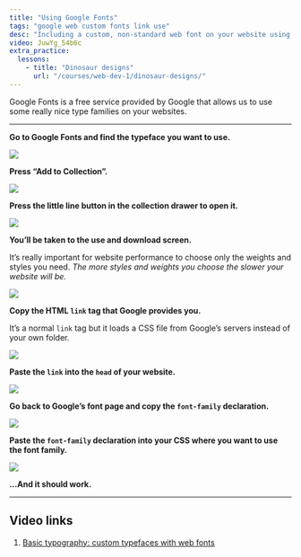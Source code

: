 ```yaml
---
title: "Using Google Fonts"
tags: "google web custom fonts link use"
desc: "Including a custom, non-standard web font on your website using Google Fonts."
video: JuwYg_54b6c
extra_practice:
  lessons:
    - title: "Dinosaur designs"
      url: "/courses/web-dev-1/dinosaur-designs/"
---
```


Google Fonts is a free service provided by Google that allows us to use some really nice type families on your websites.

---

**Go to Google Fonts and find the typeface you want to use.**

![](interface.jpg)

**Press “Add to Collection”.**

![](add-to-collection.jpg)

**Press the little line button in the collection drawer to open it.**

![](use.jpg)

**You’ll be taken to the use and download screen.**

It’s really important for website performance to choose only the weights and styles you need. *The more styles and weights you choose the slower your website will be.*

![](font-styles.jpg)

**Copy the HTML `link` tag that Google provides you.**

It’s a normal `link` tag but it loads a CSS file from Google’s servers instead of your own folder.

![](css-link.jpg)

**Paste the `link` into the `head` of your website.**

![](paste-link.jpg)

**Go back to Google’s font page and copy the `font-family` declaration.**

![](font-family.jpg)

**Paste the `font-family` declaration into your CSS where you want to use the font family.**

![](paste-declaration.jpg)

**…And it should work.**

---

## Video links

1. [Basic typography: custom typefaces with web fonts](https://www.youtube.com/watch?v=JuwYg_54b6c&list=PLWjCJDeWfDdcZadRkkeuz1NYSJ0phrstG&index=8)
